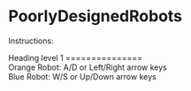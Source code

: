 # PoorlyDesignedRobots

Instructions:

Heading level 1
=============== <br>
  Orange Robot:   A/D or Left/Right arrow keys  <br>
  Blue Robot:     W/S or Up/Down arrow keys  <br>


